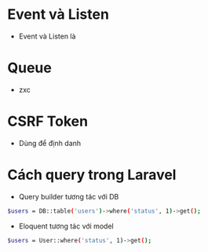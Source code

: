 # Event và Listen
- Event và Listen là 
# Queue
- zxc
# CSRF Token
- Dùng để định danh
# Cách query trong Laravel
- Query builder tương tác với DB
```sh
$users = DB::table('users')->where('status', 1)->get();
```

- Eloquent tương tác với model
```sh
$users = User::where('status', 1)->get();
```
